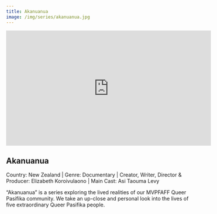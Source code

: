 ```yaml
---
title: Akanuanua
image: /img/series/akanuanua.jpg
---
```

<iframe width="560" height="315" src="https://youtu.be/ofmW63p5wOg" frameborder="0" allow="accelerometer; autoplay; encrypted-media; gyroscope; picture-in-picture" allowfullscreen></iframe>

## Akanuanua
Country: New Zealand | Genre: Documentary | Creator, Writer, Director & Producer: Elizabeth Koroivulaono | Main Cast: Asi Taouma Levy

“Akanuanua” is a series exploring the lived realities of our MVPFAFF Queer Pasifika community. We take an up-close and personal look into the lives of five extraordinary Queer Pasifika people.